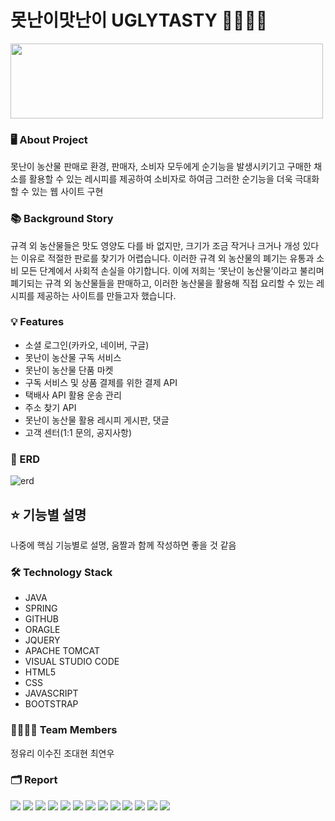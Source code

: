 # 못난이맛난이 UGLYTASTY 🥕🥦🥔🍎
<img src="https://github.com/squidsquad6/uglytasty/assets/145431108/f4b8c61c-9653-4845-b87c-551f11857bef"  width="500" height="120"/>  


### 🖥 About Project
못난이 농산물 판매로 환경, 판매자, 소비자 모두에게 순기능을 발생시키기고 구매한 채소를 활용할 수 있는 레시피를 제공하여 소비자로 하여금 그러한 순기능을 더욱 극대화할 수 있는 웹 사이트 구현  



### 📚 Background Story
규격 외 농산물들은 맛도 영양도 다를 바 없지만, 크기가 조금 작거나 크거나 개성 있다는 이유로 적절한 판로를 찾기가 어렵습니다. 이러한 규격 외 농산물의 폐기는 유통과 소비 모든 단계에서 사회적 손실을 야기합니다.
이에 저희는 ‘못난이 농산물’이라고 불리며 폐기되는 규격 외 농산물들을 판매하고, 이러한 농산물을 활용해 직접 요리할 수 있는 레시피를 제공하는 사이트를 만들고자 했습니다.  



### 💡 Features
- 소셜 로그인(카카오, 네이버, 구글)
- 못난이 농산물 구독 서비스
- 못난이 농산물 단품 마켓
- 구독 서비스 및 상품 결제를 위한 결제 API
- 택배사 API 활용 운송 관리
- 주소 찾기 API
- 못난이 농산물 활용 레시피 게시판, 댓글
- 고객 센터(1:1 문의, 공지사항)  



### 📃 ERD
![erd](https://github.com/squidsquad6/uglytasty/assets/145431108/8c5eb9b1-1226-4917-8495-94df52288fbd)  



## ⭐ 기능별 설명
나중에 핵심 기능별로 설명, 움짤과 함께 작성하면 좋을 것 같음 



### 🛠 Technology Stack
- JAVA
- SPRING
- GITHUB
- ORAGLE
- JQUERY
- APACHE TOMCAT
- VISUAL STUDIO CODE
- HTML5
- CSS
- JAVASCRIPT
- BOOTSTRAP  


### 👨‍👩‍👧‍👦 Team Members
정유리 이수진 조대현 최연우

### 🗂 Report
<img src="https://github.com/squidsquad6/uglytasty/assets/134485735/ce85b8de-4a37-464b-8562-335339c8f100"/>
<img src="https://github.com/squidsquad6/uglytasty/assets/134485735/84f2b922-dfe3-4289-9d6f-58a421ab9cd3" width="" height=""/>
<img src="https://github.com/squidsquad6/uglytasty/assets/134485735/4ba4ff79-0604-4c72-93ec-20831f1687ab" width="" height=""/>
<img src="https://github.com/squidsquad6/uglytasty/assets/134485735/a06fe31c-d3cb-4400-b645-dd30b1da3747" width="" height=""/>
<img src="https://github.com/squidsquad6/uglytasty/assets/134485735/7c6cf7bd-9556-4a0e-85ae-87bb2c056b12" width="" height=""/>
<img src="https://github.com/squidsquad6/uglytasty/assets/134485735/88bb93bc-1fd1-4f57-a3ca-3431806866c7" width="" height=""/>
<img src="https://github.com/squidsquad6/uglytasty/assets/134485735/b93be36e-b374-42d6-af5d-b2496ab67469" width="" height=""/>
<img src="https://github.com/squidsquad6/uglytasty/assets/134485735/2ad9f903-874d-448f-8359-012fdf825213" width="" height=""/>
<img src="https://github.com/squidsquad6/uglytasty/assets/134485735/57c7ffc5-421c-4934-8240-add5d58dd8e1" width="" height=""/>
<img src="https://github.com/squidsquad6/uglytasty/assets/134485735/3f19c34a-486f-40ce-bbff-a3ec77149f41" width="" height=""/>
<img src="https://github.com/squidsquad6/uglytasty/assets/134485735/b8474a18-a5d3-423b-9330-48cee38c2d56" width="" height=""/>
<img src="https://github.com/squidsquad6/uglytasty/assets/134485735/50248ab0-ea12-49d2-aebc-f1ad0ebe61ea" width="" height=""/>
<img src="https://github.com/squidsquad6/uglytasty/assets/134485735/df9ab679-59ce-44e3-b072-2e5643d4e4e7" width="" height=""/>
